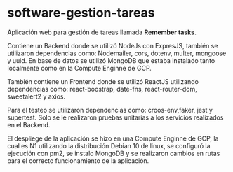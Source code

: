 # software-gestion-tareas
Aplicación web para gestión de tareas llamada **Remember tasks**. 


Contiene un Backend donde se utilizó NodeJs con ExpresJS, también se utilizaron dependencias como: Nodemailer, cors, dotenv, multer, mongoose y uuid. 
En base de datos se utilizó MongoDB que estaba instalado tanto localmente como en la Compute Enginne de GCP. 

También contiene un Frontend donde se utilizó ReactJS utilizando dependencias como: react-boostrap, date-fns, react-router-dom, sweetalert2 y axios.

Para el testeo se utilizaron dependencias como: croos-env,faker, jest y supertest. Solo se le realizaron pruebas unitarias a los servicios realizados en el Backend. 

El despliege de la aplicación se hizo en una Compute Enginne de GCP, la cual es N1 utilizando la distribución Debian 10 de linux, se configuró la ejecución con pm2, se instalo MongoDB y se realizaron cambios en rutas para el correcto funcionamiento de la aplicación. 
